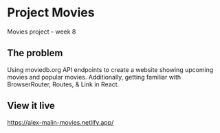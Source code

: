 # Project Movies

Movies project - week 8

## The problem

Using moviedb.org API endpoints to create a website showing upcoming movies and popular movies. Additionally, getting familiar with BrowserRouter, Routes, & Link in React. 

## View it live

https://alex-malin-movies.netlify.app/